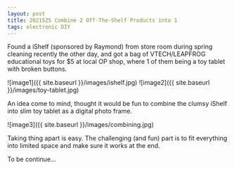 ```yaml
---
layout: post
title: 2021525 Combine 2 Off-The-Shelf Products into 1
tags: electronic DIY
---
```


Found a iShelf (sponsored by Raymond) from store room during spring cleaning recently the other day, and got a bag of VTECH/LEAPFROG educational toys for $5 at local OP shop, where 1 of them being a toy tablet with broken buttons. 

![image1]({{ site.baseurl }}/images/ishelf.jpg)
![image2]({{ site.baseurl }}/images/toy-tablet.jpg)

An idea come to mind, thought it would be fun to combine the clumsy iShelf into slim toy tablet as a digital photo frame.

![image3]({{ site.baseurl }}/images/combining.jpg)

Taking thing apart is easy. The challenging (and fun) part is to fit everything into limited space and make sure it works at the end.

To be continue...
